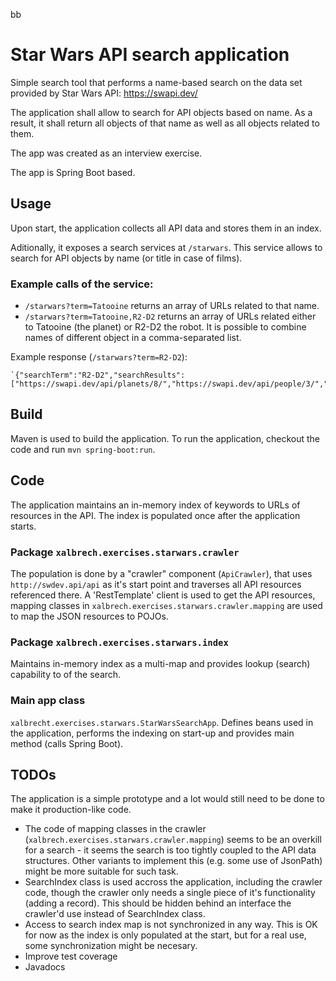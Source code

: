 bb

# Star Wars API search application

Simple search tool that performs a name-based search on
the data set provided by Star Wars API: https://swapi.dev/

The application shall allow to search for API objects based on name. As a result, it shall 
return all objects of that name as well as all objects related to them.

The app was created as an interview exercise.

The app is Spring Boot based.

## Usage

Upon start, the application collects all API data and stores them in an index.

Aditionally, it exposes a search services at `/starwars`. This service allows to search
for API objects by name (or title in case of films).

### Example calls of the service:
* `/starwars?term=Tatooine` returns an array of URLs related to that name.
* `/starwars?term=Tatooine,R2-D2` returns an array of URLs related either to
                Tatooine (the planet) or R2-D2 the robot. 
                It is possible to combine names of different 
                object in a comma-separated list.

Example response (`/starwars?term=R2-D2`):

    `{"searchTerm":"R2-D2","searchResults":["https://swapi.dev/api/planets/8/","https://swapi.dev/api/people/3/","https://swapi.dev/api/films/4/","https://swapi.dev/api/films/3/","https://swapi.dev/api/films/1/","https://swapi.dev/api/films/6/","https://swapi.dev/api/films/2/","https://swapi.dev/api/films/5/","https://swapi.dev/api/species/2/"]}`

## Build

Maven is used to build the application. 
To run the application, checkout the code and run `mvn spring-boot:run`.

## Code
The application maintains an in-memory index of keywords to URLs of resources 
in the API. The index is populated once after the application starts. 

### Package `xalbrech.exercises.starwars.crawler`
The population is done by a "crawler" component (`ApiCrawler`),
that uses `http://swdev.api/api` as it's start point and traverses all API resources
referenced there. A 'RestTemplate' client is used to get the API resources,
mapping classes in `xalbrech.exercises.starwars.crawler.mapping` are used to map the JSON resources to POJOs.

### Package `xalbrech.exercises.starwars.index`
Maintains in-memory index as a multi-map and provides lookup (search) capability to 
of the search.

### Main app class
`xalbrecht.exercises.starwars.StarWarsSearchApp`. Defines beans used in the application,
performs the indexing on start-up and provides main method (calls Spring Boot).

## TODOs
The application is a simple prototype and a lot would still need to be done to make it production-like code.

* The code of mapping classes in the crawler (`xalbrech.exercises.starwars.crawler.mapping`) seems to be an overkill
for a search - it seems the search is too tightly coupled to the API data structures. Other variants to implement this 
(e.g. some use of JsonPath) might be more suitable for such task. 
* SearchIndex class is used accross the application, including the crawler code, though the crawler only needs a 
single piece of it's functionality (adding a record). This should be hidden behind an interface the crawler'd use instead 
of SearchIndex class.
* Access to search index map is not synchronized in any way. This is OK for now as the index is only populated at the start, 
but for a real use, some synchronization might be necesary.
* Improve test coverage
* Javadocs
